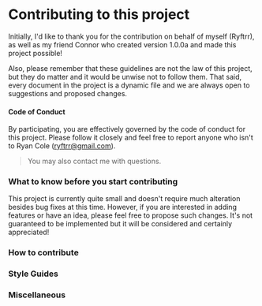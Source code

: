 # Contributing to this project
Initially, I'd like to thank you for the contribution on behalf of myself (Ryftrr), as well as my friend Connor who created version 1.0.0a and made this project possible!

Also, please remember that these guidelines are not the law of this project, but they do matter and it would be unwise not to
follow them.  That said, every document in the project is a dynamic file and we are always open to suggestions and proposed changes.

#### Code of Conduct
By participating, you are effectively governed by the code of conduct for this project.
Please follow it closely and feel free to report anyone who isn't to Ryan Cole (ryftrr@gmail.com).
> You may also contact me with questions.

### What to know before you start contributing
This project is currently quite small and doesn't require much alteration besides bug fixes at this time.
However, if you are interested in adding features or have an idea, please feel free to propose such changes.
It's not guaranteed to be implemented but it will be considered and certainly appreciated!

### How to contribute

### Style Guides

### Miscellaneous
